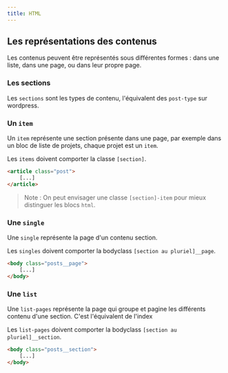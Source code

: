 ```yaml
---
title: HTML
---
```


## Les représentations des contenus

Les contenus peuvent être représentés sous différentes formes : dans une liste, dans une page, ou dans leur propre page.

### Les sections

Les `sections` sont les types de contenu, l'équivalent des `post-type` sur wordpress.

### Un `item`

Un `item` représente une section présente dans une page, par exemple dans un bloc de liste de projets, chaque projet est un `item`.

Les `items` doivent comporter la classe `[section]`.

```html
<article class="post">
    [...]
</article>
```

> Note : On peut envisager une classe `[section]-item` pour mieux distinguer les blocs `html`.

### Une `single`

Une `single` représente la page d'un contenu section.

Les `singles` doivent comporter la bodyclass `[section au pluriel]__page`.

```html
<body class="posts__page">
    [...]
</body>
```

### Une `list`

Une `list-pages` représente la page qui groupe et pagine les différents contenu d'une section. C'est l'équivalent de l'index 

Les `list-pages` doivent comporter la bodyclass `[section au pluriel]__section`.

```html
<body class="posts__section">
    [...]
</body>
```
